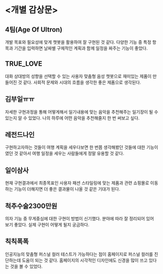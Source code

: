 # <개별 감상문>

## 4팀(Age Of Ultron)
개발 목표와 필요성에 맞게 챗봇을 활용하여 잘 구현된 것 같다. 다양한 기능 중 특정 항목과 기간을 입력하면 날짜별 구체적인 계획과 함께 일정을 짜주는 기능이 좋았다.

## TRUE_LOVE
대화 상대방의 성향을 선택할 수 있는 사용자 맞춤형 음성 챗봇으로 재미있는 제품이 만들어진 것 같다. 사회적 문제와 시대의 흐름을 생각한 좋은 제품으로 생각된다.

## 김부일ㅠㅠ
자세한 구현과정을 통해 어떻게해서 일기내용에 맞는 음악을 추천해주는 일기장이 될 수 있는지 알 수 있었다. 나의 하루에 어떤 음악을 추천해줄지 한 번 써보고 싶다.

## 레전드나인
구현하고자하는 것들이 여행 계획을 세우다보면 한 번쯤 생각해봤던 것들에 대한 기능이였던 것 같아서 여행 일정을 세우는 사람들에게 정말 유용할 것 같다.

## 일이삼사
현재 구현결과에서 최종목표인 사용자 패션 스타일링에 맞는 제품과 관련 쇼핑몰로 이동하는 기능이 더해지면 더 좋은 결과물이 나올 것 같은 기대가 된다.

## 척추수술2300만원
의자 기능 중 무게중심에 대한 구현이 방법이 신기했다. 분야에 따라 잘 정리되어 있어 보기 좋았다. 실제 구현이 어떻게 될지 궁금하다.

## 칙칙폭폭
인공지능의 맞춤형 퍼스널 컬러 테스트가 가능하다는 점이 홈페이지로 퍼스널 컬러를 진단하는데 도움이 되는 것 같다. 홈페이지의 시각적인 디자인에도 신경을 많이 쓰고 있다는 것을 볼 수 있었다.
